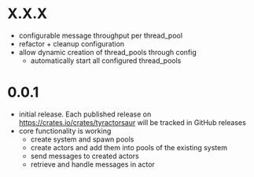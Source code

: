 # X.X.X

- configurable message throughput per thread_pool
- refactor + cleanup configuration
- allow dynamic creation of thread_pools through config
  - automatically start all configured thread_pools

# 0.0.1

- initial release. Each published release on https://crates.io/crates/tyractorsaur will be tracked in GitHub releases 
- core functionality is working
  - create system and spawn pools 
  - create actors and add them into pools of the existing system 
  - send messages to created actors
  - retrieve and handle messages in actor

